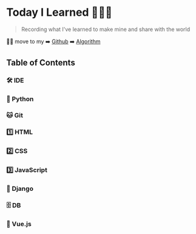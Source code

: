 # Today I Learned 👨🏻‍💻

> Recording what I've learned to make mine and share with the world

🙋‍♂️ move to my ➡️ [Github](https://github.com/pyohamen) ➡️ [Algorithm](https://pyohamen.gitbook.io/algorithm/)

## Table of Contents

### 🛠 IDE

### 🐍 Python

### 🐱 Git

### 1️⃣ HTML

### 2️⃣ CSS

### 3️⃣ JavaScript

### 🔫 Django

### 🗄 DB

### 🎨 Vue.js

